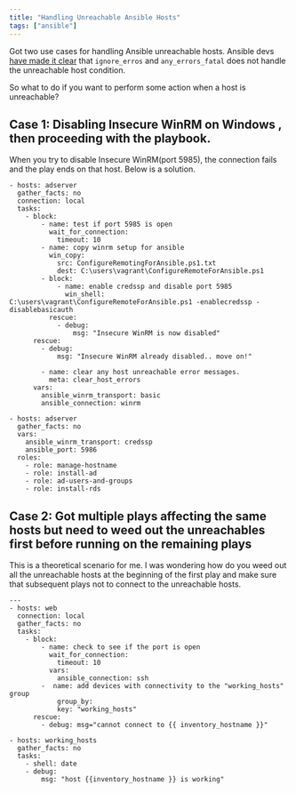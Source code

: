 ```yaml
---
title: "Handling Unreachable Ansible Hosts"
tags: ["ansible"]
---
```


Got two use cases for handling Ansible unreachable hosts.  Ansible devs [have made it clear](https://github.com/ansible/ansible/issues/18075) that
``ignore_erros`` and ``any_errors_fatal`` does not handle the unreachable host condition.

So what to do if you want to perform some action when a host is unreachable?

## Case 1: Disabling Insecure WinRM on Windows , then proceeding with the playbook.

When you try to disable Insecure WinRM(port 5985), the connection fails and the play ends on that host.
Below is a solution.

```
- hosts: adserver
  gather_facts: no
  connection: local
  tasks:
    - block:
        - name: test if port 5985 is open
          wait_for_connection:
            timeout: 10
        - name: copy winrm setup for ansible
          win_copy:
            src: ConfigureRemotingForAnsible.ps1.txt
            dest: C:\users\vagrant\ConfigureRemoteForAnsible.ps1
        - block:
            - name: enable credssp and disable port 5985
              win_shell: C:\users\vagrant\ConfigureRemoteForAnsible.ps1 -enablecredssp -disablebasicauth
          rescue:
            - debug:
                msg: "Insecure WinRM is now disabled"
      rescue:
        - debug:
            msg: "Insecure WinRM already disabled.. move on!"

        - name: clear any host unreachable error messages.
          meta: clear_host_errors
      vars:
        ansible_winrm_transport: basic
        ansible_connection: winrm

- hosts: adserver
  gather_facts: no
  vars:
    ansible_winrm_transport: credssp
    ansible_port: 5986
  roles:
    - role: manage-hostname
    - role: install-ad
    - role: ad-users-and-groups
    - role: install-rds

```

## Case 2: Got multiple plays affecting the same hosts but need to weed out the unreachables first before running on the remaining plays

This is a theoretical  scenario for me. I was wondering how do you weed out all the unreachable hosts at the beginning
of the first play and make sure that subsequent plays not to connect to the unreachable hosts.

```
---
- hosts: web
  connection: local
  gather_facts: no
  tasks:
    - block:
        - name: check to see if the port is open
          wait_for_connection:
            timeout: 10
          vars:
            ansible_connection: ssh
        -  name: add devices with connectivity to the "working_hosts" group
            group_by:
            key: "working_hosts"
      rescue:
        - debug: msg="cannot connect to {{ inventory_hostname }}"

- hosts: working_hosts
  gather_facts: no
  tasks:
    - shell: date
    - debug:
        msg: "host {{inventory_hostname }} is working"

```
